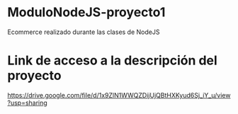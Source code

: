 # ModuloNodeJS-proyecto1
Ecommerce realizado durante las clases de NodeJS
# Link de acceso a la descripción del proyecto
https://drive.google.com/file/d/1x9ZlN1WWQZDijUjQBtHXKyud6Sj_iY_u/view?usp=sharing
